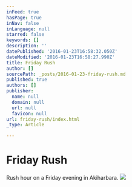 ```yaml
---
inFeed: true
hasPage: true
inNav: false
inLanguage: null
starred: false
keywords: []
description: ''
datePublished: '2016-01-23T16:58:32.050Z'
dateModified: '2016-01-23T16:58:27.990Z'
title: Friday Rush
author: []
sourcePath: _posts/2016-01-23-friday-rush.md
published: true
authors: []
publisher:
  name: null
  domain: null
  url: null
  favicon: null
url: friday-rush/index.html
_type: Article

---
```

# Friday Rush

Rush hour on a Friday evening in Akiharbara.
![](https://the-grid-user-content.s3-us-west-2.amazonaws.com/fe061340-6dd4-4e1d-b3b8-d0cba32a87e9.jpg)